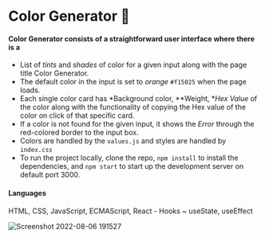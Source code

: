 # Color Generator 🌈


#### Color Generator consists of a straightforward user interface where there is a

- List of *tints* and *shades* of color for a given input along with the page title Color Generator.
- The default color in the input is set to *orange* `#f15025` when the page loads.
- Each single color card has *Background color, **Weight, **Hex Value* of the color along with the functionality of copying the Hex value of the color on click of that specific card.
- If a color is not found for the given input, it shows the *Error* through the red-colored border to the input box.
- Colors are handled by the `values.js` and styles are handled by `index.css`
- To run the project locally, clone the repo, `npm install` to install the dependencies, and `npm start` to start up the development server on default port 3000.

#### Languages
HTML, CSS, JavaScript, ECMAScript, React - Hooks ~ useState, useEffect

![Screenshot 2022-08-06 191527](https://user-images.githubusercontent.com/80666992/183251586-20ad6736-a40c-4bbe-a37d-2b3c2ce12960.png)
